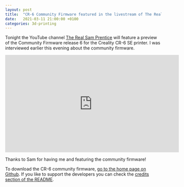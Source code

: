 ```yaml
---
layout: post
title:  "CR-6 Community Firmware featured in the livestream of The Real Sam Prentice"
date:   2021-03-11 21:00:00 +0100
categories: 3d-printing
---
```


Tonight the YouTube channel [The Real Sam Prentice](https://www.youtube.com/channel/UChFNvcsYthE8ql-4niRTS-A) will feature a preview of the Community Firmware release 6 for the Creality CR-6 SE printer. I was interviewed earlier this evening about the community firmware.

<iframe width="560" height="315" src="https://www.youtube-nocookie.com/embed/9jk3lirEfg0" frameborder="0" allow="accelerometer; autoplay; clipboard-write; encrypted-media; gyroscope; picture-in-picture" allowfullscreen></iframe>

Thanks to Sam for having me and featuring the community firmware!

To download the CR-6 community firmware, [go to the home page on Github](https://github.com/CR6Community/Marlin/#readme). If you like to support the developers you can check the [credits section of the README](https://github.com/CR6Community/Marlin/#credits).

